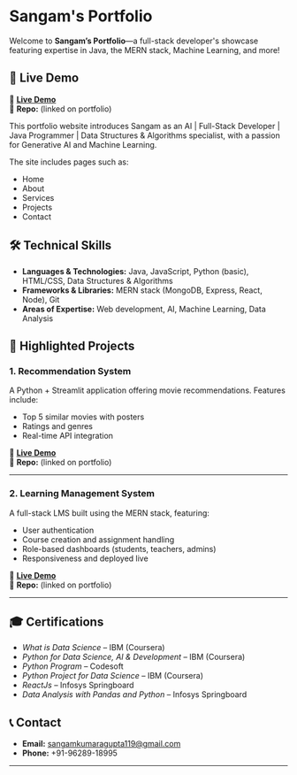   
# Sangam's Portfolio

Welcome to **Sangam’s Portfolio**—a full-stack developer's showcase featuring expertise in Java, the MERN stack, Machine Learning, and more!
## 🚀 Live Demo

🔗 **[Live Demo](https://movies-recommendation-system-286f.onrender.com)**  
📌 **Repo:** (linked on portfolio)  

This portfolio website introduces Sangam as an AI | Full-Stack Developer | Java Programmer | Data Structures & Algorithms specialist, with a passion for Generative AI and Machine Learning.

The site includes pages such as:
- Home
- About
- Services
- Projects
- Contact  


## 🛠 Technical Skills

- **Languages & Technologies:** Java, JavaScript, Python (basic), HTML/CSS, Data Structures & Algorithms  
- **Frameworks & Libraries:** MERN stack (MongoDB, Express, React, Node), Git  
- **Areas of Expertise:** Web development, AI, Machine Learning, Data Analysis  

## 📂 Highlighted Projects

### 1. Recommendation System  
A Python + Streamlit application offering movie recommendations. Features include:
- Top 5 similar movies with posters
- Ratings and genres
- Real-time API integration  

🔗 **[Live Demo](https://movies-recommendation-system-286f.onrender.com)**  
📌 **Repo:** (linked on portfolio)  

---

### 2. Learning Management System  
A full-stack LMS built using the MERN stack, featuring:
- User authentication
- Course creation and assignment handling
- Role-based dashboards (students, teachers, admins)
- Responsiveness and deployed live  

🔗 **[Live Demo](https://e-du-ca-cif5.vercel.app/)**  
📌 **Repo:** (linked on portfolio)  

---

## 🎓 Certifications

- *What is Data Science* – IBM (Coursera)  
- *Python for Data Science, AI & Development* – IBM (Coursera)  
- *Python Program* – Codesoft  
- *Python Project for Data Science* – IBM (Coursera)  
- *ReactJs* – Infosys Springboard  
- *Data Analysis with Pandas and Python* – Infosys Springboard  

## 📞 Contact

- **Email:** sangamkumaragupta119@gmail.com  
- **Phone:** +91-96289-18995  


---


